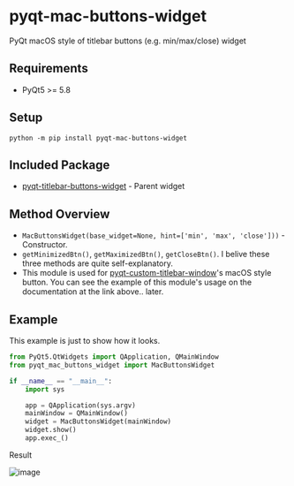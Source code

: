 # pyqt-mac-buttons-widget
PyQt macOS style of titlebar buttons (e.g. min/max/close) widget 

## Requirements
* PyQt5 >= 5.8

## Setup
`python -m pip install pyqt-mac-buttons-widget`

## Included Package
* <a href="https://github.com/yjg30737/pyqt-titlebar-buttons-widget.git">pyqt-titlebar-buttons-widget</a> - Parent widget

## Method Overview
* `MacButtonsWidget(base_widget=None, hint=['min', 'max', 'close']))` - Constructor.
* `getMinimizedBtn()`, `getMaximizedBtn()`, `getCloseBtn()`. I belive these three methods are quite self-explanatory.
* This module is used for <a href="https://github.com/yjg30737/pyqt-custom-titlebar-window.git">pyqt-custom-titlebar-window</a>'s macOS style button. You can see the example of this module's usage on the documentation at the link above.. later.

## Example
This example is just to show how it looks.

```python
from PyQt5.QtWidgets import QApplication, QMainWindow
from pyqt_mac_buttons_widget import MacButtonsWidget

if __name__ == "__main__":
    import sys

    app = QApplication(sys.argv)
    mainWindow = QMainWindow()
    widget = MacButtonsWidget(mainWindow)
    widget.show()
    app.exec_()
```

Result

![image](https://user-images.githubusercontent.com/55078043/154260566-706ae34f-37c5-42db-ab8d-90d0d58341db.png)

